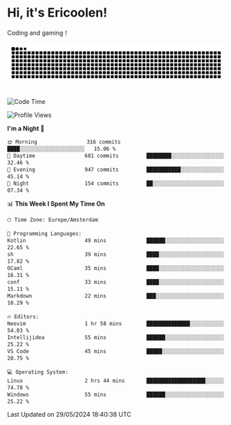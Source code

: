 # Hi, it's Ericoolen!
Coding and gaming！

<picture>
  <source media="(prefers-color-scheme: dark)" srcset="https://raw.githubusercontent.com/Eric-Song-Nop/Eric-Song-Nop/output/github-contribution-grid-snake-dark.svg">
  <source media="(prefers-color-scheme: light)" srcset="https://raw.githubusercontent.com/Eric-Song-Nop/Eric-Song-Nop/output/github-contribution-grid-snake.svg">
  <img alt="github contribution grid snake animation" src="https://raw.githubusercontent.com/Eric-Song-Nop/Eric-Song-Nop/output/github-contribution-grid-snake.svg">
</picture>

<!--START_SECTION:waka-->
![Code Time](http://img.shields.io/badge/Code%20Time-1%2C344%20hrs%2019%20mins-blue)

![Profile Views](http://img.shields.io/badge/Profile%20Views-0-blue)

**I'm a Night 🦉** 

```text
🌞 Morning                316 commits         ████░░░░░░░░░░░░░░░░░░░░░   15.06 % 
🌆 Daytime                681 commits         ████████░░░░░░░░░░░░░░░░░   32.46 % 
🌃 Evening                947 commits         ███████████░░░░░░░░░░░░░░   45.14 % 
🌙 Night                  154 commits         ██░░░░░░░░░░░░░░░░░░░░░░░   07.34 % 
```


📊 **This Week I Spent My Time On** 

```text
🕑︎ Time Zone: Europe/Amsterdam

💬 Programming Languages: 
Kotlin                   49 mins             ██████░░░░░░░░░░░░░░░░░░░   22.65 % 
sh                       39 mins             ████░░░░░░░░░░░░░░░░░░░░░   17.82 % 
OCaml                    35 mins             ████░░░░░░░░░░░░░░░░░░░░░   16.31 % 
conf                     33 mins             ████░░░░░░░░░░░░░░░░░░░░░   15.11 % 
Markdown                 22 mins             ███░░░░░░░░░░░░░░░░░░░░░░   10.29 % 

🔥 Editors: 
Neovim                   1 hr 58 mins        ██████████████░░░░░░░░░░░   54.03 % 
Intellijidea             55 mins             ██████░░░░░░░░░░░░░░░░░░░   25.22 % 
VS Code                  45 mins             █████░░░░░░░░░░░░░░░░░░░░   20.75 % 

💻 Operating System: 
Linux                    2 hrs 44 mins       ███████████████████░░░░░░   74.78 % 
Windows                  55 mins             ██████░░░░░░░░░░░░░░░░░░░   25.22 % 
```


 Last Updated on 29/05/2024 18:40:38 UTC
<!--END_SECTION:waka-->
